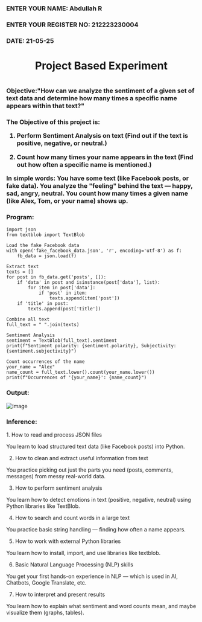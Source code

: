 <H3>ENTER YOUR NAME: Abdullah R</H3>
<H3>ENTER YOUR REGISTER NO: 212223230004</H3>
<H3>DATE: 21-05-25 </H3>
<H1 Align="center">Project Based Experiment<H1>
<H3>Objective:"How can we analyze the sentiment of a given set of text data and determine how many times a specific name appears within that text?"<H3>
 
 The Objective of this project is:
 
1. Perform Sentiment Analysis on text
(Find out if the text is positive, negative, or neutral.)

2. Count how many times your name appears in the text
(Find out how often a specific name is mentioned.)

In simple words:
You have some text (like Facebook posts, or fake data).
You analyze the "feeling" behind the text — happy, sad, angry, neutral.
You count how many times a given name (like Alex, Tom, or your name) shows up.

<H3>Program:</H3>

```
import json
from textblob import TextBlob

Load the fake Facebook data
with open('fake_facebook_data.json', 'r', encoding='utf-8') as f:
    fb_data = json.load(f)

Extract text
texts = []
for post in fb_data.get('posts', []):
    if 'data' in post and isinstance(post['data'], list):
        for item in post['data']:
            if 'post' in item:
                texts.append(item['post'])
    if 'title' in post:
        texts.append(post['title'])

Combine all text
full_text = " ".join(texts)

Sentiment Analysis
sentiment = TextBlob(full_text).sentiment
print(f"Sentiment polarity: {sentiment.polarity}, Subjectivity: {sentiment.subjectivity}")

Count occurrences of the name
your_name = "Alex"
name_count = full_text.lower().count(your_name.lower())
print(f"Occurrences of '{your_name}': {name_count}")

```

<H3>Output:</H3>

![image](https://github.com/user-attachments/assets/1117f22b-b5e5-4915-ae4b-0f694e0f37d4)

<H3>Inference:</H3>
1. How to read and process JSON files

You learn to load structured text data (like Facebook posts) into Python.

2. How to clean and extract useful information from text

You practice picking out just the parts you need (posts, comments, messages) from messy real-world data.

3. How to perform sentiment analysis

You learn how to detect emotions in text (positive, negative, neutral) using Python libraries like TextBlob.

4. How to search and count words in a large text

You practice basic string handling — finding how often a name appears.

5. How to work with external Python libraries

You learn how to install, import, and use libraries like textblob.

6. Basic Natural Language Processing (NLP) skills

You get your first hands-on experience in NLP — which is used in AI, Chatbots, Google Translate, etc.

7. How to interpret and present results

You learn how to explain what sentiment and word counts mean, and maybe visualize them (graphs, tables).
